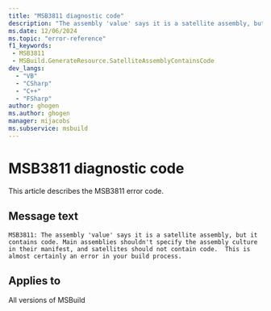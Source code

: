 ```yaml
---
title: "MSB3811 diagnostic code"
description: "The assembly 'value' says it is a satellite assembly, but it contains code. Main assemblies shouldn't specify the assembly culture in their manifest, and satellites should not contain code.  This is almost certainly an error in your build process."
ms.date: 12/06/2024
ms.topic: "error-reference"
f1_keywords:
 - MSB3811
 - MSBuild.GenerateResource.SatelliteAssemblyContainsCode
dev_langs:
  - "VB"
  - "CSharp"
  - "C++"
  - "FSharp"
author: ghogen
ms.author: ghogen
manager: mijacobs
ms.subservice: msbuild
---
```


# MSB3811 diagnostic code

<!-- :::ErrorDefinitionDescription::: -->
<!-- :::editable-content name="introDescription"::: -->
This article describes the MSB3811 error code.
<!-- :::editable-content-end::: -->

## Message text

`MSB3811: The assembly 'value' says it is a satellite assembly, but it contains code. Main assemblies shouldn't specify the assembly culture in their manifest, and satellites should not contain code.  This is almost certainly an error in your build process.`

<!-- :::editable-content name="postOutputDescription"::: -->
<!--
{StrBegin="MSB3811: "}
-->
<!-- :::editable-content-end::: -->
<!-- :::ErrorDefinitionDescription-end::: -->

## Applies to

All versions of MSBuild

